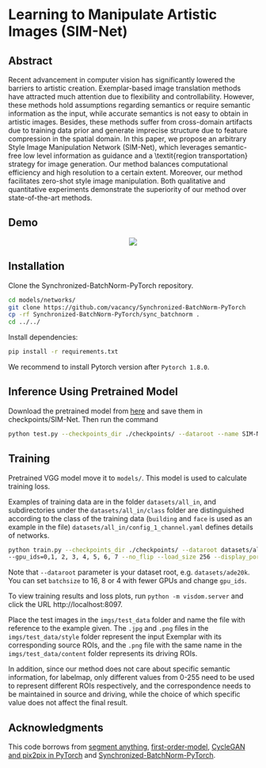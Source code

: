 # Learning to Manipulate Artistic Images (SIM-Net)

## Abstract
Recent advancement in computer vision has significantly lowered the barriers to artistic creation. Exemplar-based image translation methods have attracted much attention due to flexibility and controllability. However, these methods hold assumptions regarding semantics or require semantic information as the input, while accurate semantics is not easy to obtain in artistic images. Besides, these methods suffer from cross-domain artifacts due to training data prior and generate imprecise structure due to feature compression in the spatial domain. In this paper, we propose an arbitrary Style Image Manipulation Network (SIM-Net), which leverages semantic-free low level information as guidance and a \textit{region transportation} strategy for image generation. Our method balances computational efficiency and high resolution to a certain extent. Moreover, our method facilitates zero-shot style image manipulation. Both qualitative and quantitative experiments demonstrate the superiority of our method over state-of-the-art methods.

## Demo

<!-- ![Demo](imgs/demo.gif) -->
<p align="center">
  <img src="./demo.gif">
</p>

## Installation

Clone the Synchronized-BatchNorm-PyTorch repository.
```bash
cd models/networks/
git clone https://github.com/vacancy/Synchronized-BatchNorm-PyTorch
cp -rf Synchronized-BatchNorm-PyTorch/sync_batchnorm .
cd ../../
```

Install dependencies:
``` bash
pip install -r requirements.txt
```

We recommend to install Pytorch version after `Pytorch 1.8.0`.

## Inference Using Pretrained Model

Download the pretrained model from [here](https://drive.google.com/file/d/1lP_ZEhXBHgOzctDg2LJIwBpW-irb7Bfa/view?usp=drive_link) and save them in checkpoints/SIM-Net. Then run the command
``` bash
python test.py --checkpoints_dir ./checkpoints/ --dataroot --name SIM-Net --model cycle_gan --results_dir results --epoch latest --config config_1_channel.yaml --dataset_mode test
```

## Training

Pretrained VGG model move it to `models/`. This model is used to calculate training loss.

Examples of training data are in the folder `datasets/all_in`, and subdirectories under the `datasets/all_in/class` folder are distinguished according to the class of the training data (`building` and `face` is used as an example in the file) `datasets/all_in/config_1_channel.yaml` defines details of networks.

```bash
python train.py --checkpoints_dir ./checkpoints/ --dataroot datasets/all_in --batch_size 32 --print_freq 120 --save_epoch_freq 1 --display_freq 80 --display_ncols 6 --display_id 1 --name SIM-Net --model cycle_gan \
--gpu_ids=0,1, 2, 3, 4, 5, 6, 7 --no_flip --load_size 256 --display_port 8097 --save_latest_freq 1200 --dataset_mode mask --n_epochs 4  --n_epochs_decay 2  --max_dataset_size 5000 --config config_1_channel.yaml  --init_type normal
```

Note that `--dataroot` parameter is your dataset root, e.g. `datasets/ade20k`.
You can set `batchsize` to 16, 8 or 4 with fewer GPUs and change `gpu_ids`.

To view training results and loss plots, run `python -m visdom.server` and click the URL http://localhost:8097.

Place the test images in the `imgs/test_data` folder and name the file with reference to the example given. The `.jpg` and `.png` files in the `imgs/test_data/style` folder represent the input Exemplar with its corresponding source ROIs, and the `.png` file with the same name in the `imgs/test_data/content` folder represents its driving ROIs.

In addition, since our method does not care about specific semantic information, for labelmap, only different values from 0-255 need to be used to represent different ROIs respectively, and the correspondence needs to be maintained in source and driving, while the choice of which specific value does not affect the final result.

## Acknowledgments
This code borrows from [segment anything](https://github.com/facebookresearch/segment-anything), [first-order-model](https://github.com/AliaksandrSiarohin/first-order-model), [CycleGAN and pix2pix in PyTorch](https://github.com/junyanz/pytorch-CycleGAN-and-pix2pix) and [Synchronized-BatchNorm-PyTorch](https://github.com/vacancy/Synchronized-BatchNorm-PyTorch).
